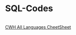 # SQL-Codes
<br> <a href="https://www.codewithharry.com/blogpost/mysql-cheatsheet/">CWH All Languages CheetSheet</a>
